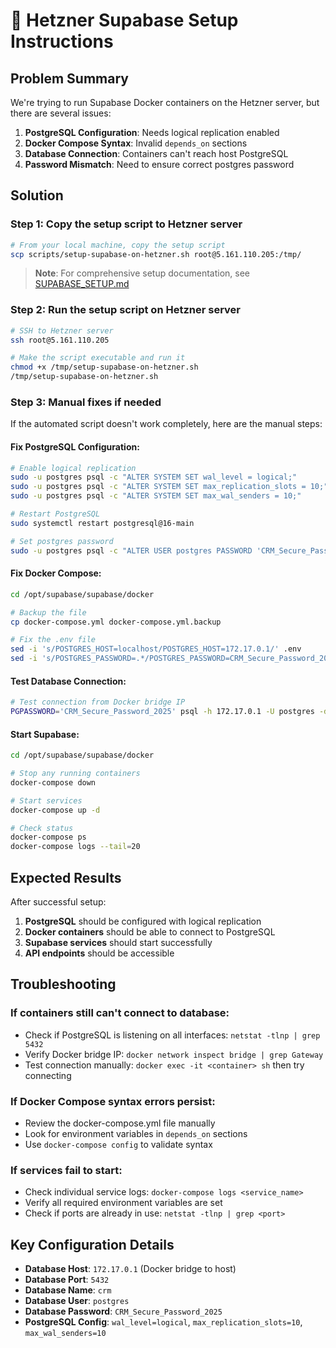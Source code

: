 # 🚀 Hetzner Supabase Setup Instructions

## Problem Summary
We're trying to run Supabase Docker containers on the Hetzner server, but there are several issues:

1. **PostgreSQL Configuration**: Needs logical replication enabled
2. **Docker Compose Syntax**: Invalid `depends_on` sections
3. **Database Connection**: Containers can't reach host PostgreSQL
4. **Password Mismatch**: Need to ensure correct postgres password

## Solution

### Step 1: Copy the setup script to Hetzner server

```bash
# From your local machine, copy the setup script
scp scripts/setup-supabase-on-hetzner.sh root@5.161.110.205:/tmp/
```

> **Note**: For comprehensive setup documentation, see [SUPABASE_SETUP.md](./SUPABASE_SETUP.md)

### Step 2: Run the setup script on Hetzner server

```bash
# SSH to Hetzner server
ssh root@5.161.110.205

# Make the script executable and run it
chmod +x /tmp/setup-supabase-on-hetzner.sh
/tmp/setup-supabase-on-hetzner.sh
```

### Step 3: Manual fixes if needed

If the automated script doesn't work completely, here are the manual steps:

#### Fix PostgreSQL Configuration:
```bash
# Enable logical replication
sudo -u postgres psql -c "ALTER SYSTEM SET wal_level = logical;"
sudo -u postgres psql -c "ALTER SYSTEM SET max_replication_slots = 10;"
sudo -u postgres psql -c "ALTER SYSTEM SET max_wal_senders = 10;"

# Restart PostgreSQL
sudo systemctl restart postgresql@16-main

# Set postgres password
sudo -u postgres psql -c "ALTER USER postgres PASSWORD 'CRM_Secure_Password_2025';"
```

#### Fix Docker Compose:
```bash
cd /opt/supabase/supabase/docker

# Backup the file
cp docker-compose.yml docker-compose.yml.backup

# Fix the .env file
sed -i 's/POSTGRES_HOST=localhost/POSTGRES_HOST=172.17.0.1/' .env
sed -i 's/POSTGRES_PASSWORD=.*/POSTGRES_PASSWORD=CRM_Secure_Password_2025/' .env
```

#### Test Database Connection:
```bash
# Test connection from Docker bridge IP
PGPASSWORD='CRM_Secure_Password_2025' psql -h 172.17.0.1 -U postgres -d crm -c "SELECT version();"
```

#### Start Supabase:
```bash
cd /opt/supabase/supabase/docker

# Stop any running containers
docker-compose down

# Start services
docker-compose up -d

# Check status
docker-compose ps
docker-compose logs --tail=20
```

## Expected Results

After successful setup:

1. **PostgreSQL** should be configured with logical replication
2. **Docker containers** should be able to connect to PostgreSQL
3. **Supabase services** should start successfully
4. **API endpoints** should be accessible

## Troubleshooting

### If containers still can't connect to database:
- Check if PostgreSQL is listening on all interfaces: `netstat -tlnp | grep 5432`
- Verify Docker bridge IP: `docker network inspect bridge | grep Gateway`
- Test connection manually: `docker exec -it <container> sh` then try connecting

### If Docker Compose syntax errors persist:
- Review the docker-compose.yml file manually
- Look for environment variables in `depends_on` sections
- Use `docker-compose config` to validate syntax

### If services fail to start:
- Check individual service logs: `docker-compose logs <service_name>`
- Verify all required environment variables are set
- Check if ports are already in use: `netstat -tlnp | grep <port>`

## Key Configuration Details

- **Database Host**: `172.17.0.1` (Docker bridge to host)
- **Database Port**: `5432`
- **Database Name**: `crm`
- **Database User**: `postgres`
- **Database Password**: `CRM_Secure_Password_2025`
- **PostgreSQL Config**: `wal_level=logical`, `max_replication_slots=10`, `max_wal_senders=10`
